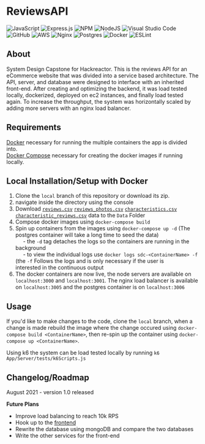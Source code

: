 # ReviewsAPI

![JavaScript](https://img.shields.io/badge/javascript-%23323330.svg?style=for-the-badge&logo=javascript&logoColor=%23F7DF1E) ![Express.js](https://img.shields.io/badge/express.js-%23404d59.svg?style=for-the-badge&logo=express&logoColor=%2361DAFB) ![NPM](https://img.shields.io/badge/NPM-%23000000.svg?style=for-the-badge&logo=npm&logoColor=white) ![NodeJS](https://img.shields.io/badge/node.js-6DA55F?style=for-the-badge&logo=node.js&logoColor=white) ![Visual Studio Code](https://img.shields.io/badge/Visual%20Studio%20Code-0078d7.svg?style=for-the-badge&logo=visual-studio-code&logoColor=white) ![GitHub](https://img.shields.io/badge/github-%23121011.svg?style=for-the-badge&logo=github&logoColor=white) ![AWS](https://img.shields.io/badge/AWS-%23FF9900.svg?style=for-the-badge&logo=amazon-aws&logoColor=white) ![Nginx](https://img.shields.io/badge/nginx-%23009639.svg?style=for-the-badge&logo=nginx&logoColor=white) ![Postgres](https://img.shields.io/badge/postgres-%23316192.svg?style=for-the-badge&logo=postgresql&logoColor=white) ![Docker](https://img.shields.io/badge/docker-%230db7ed.svg?style=for-the-badge&logo=docker&logoColor=white) ![ESLint](https://img.shields.io/badge/ESLint-4B3263?style=for-the-badge&logo=eslint&logoColor=white)

## About

System Design Capstone for Hackreactor. This is the reviews API for an eCommerce website that was divided into a service based architecture. The API, server, and database were designed to interface with an inherited front-end. After creating and optimizing the backend, it was load tested locally, dockerized, deployed on ec2 instances, and finally load tested again. To increase the throughput, the system was horizontally scaled by adding more servers with an nginx load balancer. 

## Requirements

[Docker](https://docs.docker.com/get-docker/) necessary for running the multiple containers the app is divided into.  
[Docker Compose](https://docs.docker.com/compose/install/) necessary for creating the docker images if running locally.

## Local Installation/Setup with Docker

1. Clone the `local` branch of this repository or download its zip.
2. navigate inside the directory using the console
3. Download [`reviews.csv`](https://drive.google.com/file/d/1OCtJD8WhWS5MxVhBvsJAiG4GiWDdMGF3/view?usp=sharing) [`reviews_photos.csv`](https://drive.google.com/file/d/1VrOfjBWPCWrQ76CFZrEqenu4VMTwsjwk/view?usp=sharing) [`characteristics.csv`](https://drive.google.com/file/d/1Vw_ea1Y53igFBd2JXjU3PEkLp_byNff1/view?usp=sharing) [`characteristic_reviews.csv`](https://drive.google.com/file/d/1Rm2RaSuNth38440QlowBYN-69yAfq5rk/view?usp=sharing) data to the `Data` Folder
4. Compose docker images using `docker-compose build`
5. Spin up containers from the images using `docker-compose up -d` (The postgres container will take a long time to seed the data)  
&nbsp;&nbsp;&nbsp;&nbsp; - the `-d` tag detaches the logs so the containers are running in the background  
&nbsp;&nbsp;&nbsp;&nbsp; - to view the individual logs use `docker logs sdc-<ContainerName> -f` (the `-f` Follows the logs and is only necessary if the user is &nbsp;&nbsp;&nbsp;&nbsp;&nbsp;&nbsp; interested in the continuous output 
7. The docker containers are now live, the node servers are available on `localhost:3000` and `localhost:3001`. The nginx load balancer is available on `localhost:3005` and the postgres container is on `localhost:3006`

## Usage

If you'd like to make changes to the code, clone the `local` branch, when a change is made rebuild the image where the change occured using `docker-compose build <ContainerName>`, then re-spin up the container using `docker-compose up <ContainerName>`.

Using k6 the system can be load tested locally by running `k6 App/Server/tests/k6Scripts.js`

## Changelog/Roadmap

August 2021 - version 1.0 released

__Future Plans__
* Improve load balancing to reach 10k RPS
* Hook up to the [frontend](https://github.com/Send-It-Industries/Front-End-Capstone)
* Rewrite the database using mongoDB and compare the two databases
* Write the other services for the front-end

<!-- ## Deployment with AWS

1. Launch as many ec2 instances as needed (1 for each server needed, 1 for the nginx load balancer, and 1 for the postgres database)
2. Update the ip adresses in the `.sh` files to reflect the ip adresses of the corresponding ec2 instance
3. update the ip adress in the DB connection
4. update the ip adresses in the `nginx.conf`
5. run the connect shell command
6. run the init script from the ec2 ssh terminal
7. run ` docker-compose up <ContainerName>`

## Results -->

